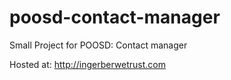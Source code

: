 # poosd-contact-manager
Small Project for POOSD: Contact manager

Hosted at: http://ingerberwetrust.com

